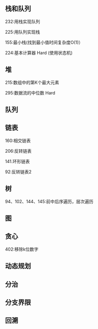 ## 栈和队列

232:用栈实现队列

225:用队列实现栈

155:最小栈(找到最小值时间复杂度O(1)）

224:基本计算器 Hard (使用状态机)	

## 堆

215:数组中的第K个最大元素

295:数据流的中位数 Hard

## 队列

## 链表

160:相交链表

206:反转链表

141.环形链表

92:反转链表2

## 树

94、102、144、145:前中后序遍历，层次遍历

## 图

## 贪心

402:移除k位数字

## 动态规划

## 分治

## 分支界限

## 回溯





